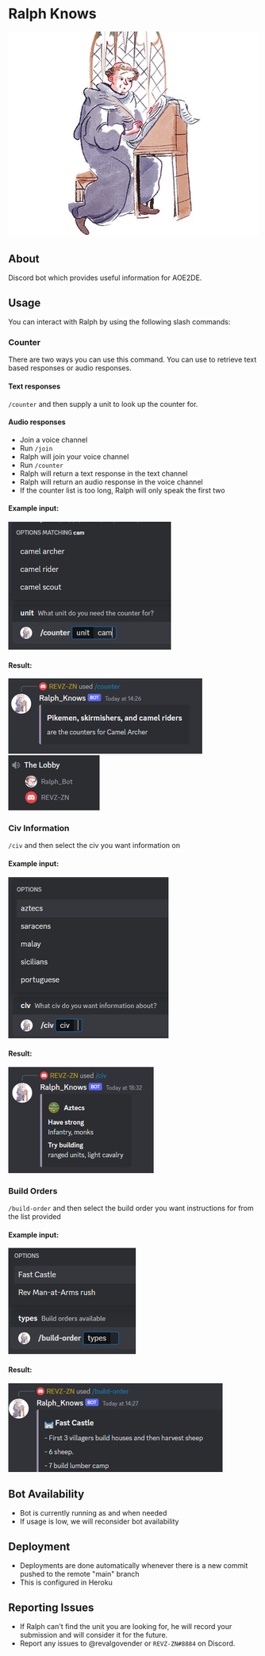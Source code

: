 # Ralph Knows

![Ralph image](/img/ralph.jpg)

## About
Discord bot which provides useful information for AOE2DE.

## Usage
You can interact with Ralph by using the following slash commands:

### Counter
There are two ways you can use this command. You can use to retrieve text based responses or audio responses.

#### Text responses
`/counter` and then supply a unit to look up the counter for.

#### Audio responses
- Join a voice channel
- Run `/join`
- Ralph will join your voice channel
- Run `/counter`
- Ralph will return a text response in the text channel
- Ralph will return an audio response in the voice channel
- If the counter list is too long, Ralph will only speak the first two

#### Example input:
![usage image](/img/auto-complete-usage.png)

#### Result:
![usage image](/img/counter-result.png)
![usage image](/img/voice-usage.png)

### Civ Information
`/civ` and then select the civ you want information on

#### Example input:
![usage image](/img/civ-usage.png)

#### Result:
![usage image](/img/civ-result.png)

### Build Orders
`/build-order` and then select the build order you want instructions for from the list provided

#### Example input:
![usage image](/img/build-order-usage.png)

#### Result:
![usage image](/img/build-order-result.png)

## Bot Availability
- Bot is currently running as and when needed
- If usage is low, we will reconsider bot availability

## Deployment
- Deployments are done automatically whenever there is a new commit pushed to the remote "main" branch
- This is configured in Heroku

## Reporting Issues
- If Ralph can't find the unit you are looking for, he will record your submission and will consider it for the future.
- Report any issues to @revalgovender or `REVZ-ZN#8884` on Discord.
